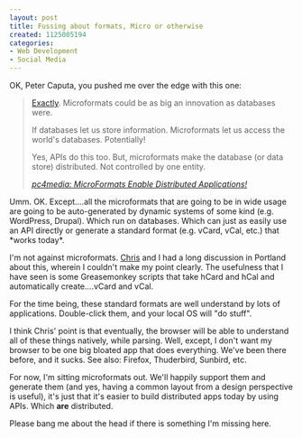 ```yaml
--- 
layout: post
title: Fussing about formats, Micro or otherwise
created: 1125005194
categories: 
- Web Development
- Social Media
---
```

<p>OK, Peter Caputa, you pushed me over the edge with this one:</p>

<blockquote>
<p><a href="http://www.unmediated.org/archives/2005/08/econometa_on_mi.php">Exactly</a>. Microformats could be as big an innovation as databases were. </p>

<p>If databases let us store information. Microformats let us access the world's databases. Potentially! </p>

<p>Yes, APIs do this too. But, microformats make the database (or data store) distributed. Not controlled by one entity. </p>
<cite><a href="http://worcester.typepad.com/pc4media/2005/08/microformats_en.html">pc4media: MicroFormats Enable Distributed Applications!</a></cite> 
</blockquote>

<p>Umm. OK. Except....all the microformats that are going to be in wide usage are going to be auto-generated by dynamic systems of some kind (e.g. WordPress, Drupal). Which run on databases. Which can just as easily use an API directly or generate a standard format (e.g. vCard, vCal, etc.) that *works today*.</p>

<p>I'm not against microformats. <a href="http://www.factoryjoe.com">Chris</a> and I had a long discussion in Portland about this, wherein I couldn't make my point clearly. The usefulness that I have seen is some Greasemonkey scripts that take hCard and hCal and automatically create....vCard and vCal.</p>

<p>For the time being, these standard formats are well understand by lots of applications. Double-click them, and your local OS will "do stuff".</p>

<p>I think Chris' point is that eventually, the browser will be able to understand all of these things natively, while parsing. Well, except, I don't want my browser to be one big bloated app that does everything. We've been there before, and it sucks. See also: Firefox, Thuderbird, Sunbird, etc.</p>

<p>For now, I'm sitting microformats out. We'll happily support them and generate them (and yes, having a common layout from a design perspective is useful), it's just that it's easier to build distributed apps today by using APIs. Which <strong>are</strong> distributed.</p>

<p>Please bang me about the head if there is something I'm missing here.</p>
